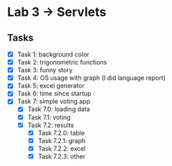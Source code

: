 # Lab 3 -> Servlets

## Tasks

- [x] Task 1: background color
- [x] Task 2: trigonometric functions
- [x] Task 3: funny story
- [x] Task 4: OS usage with graph (I did language report)
- [x] Task 5: excel generator
- [x] Task 6: time since startup
- [x] Task 7: simple voting app
  - [x] Task 7.0: loading data
  - [x] Task 7.1: voting
  - [x] Task 7.2: results
    - [x] Task 7.2.0: table
    - [x] Task 7.2.1: graph
    - [x] Task 7.2.2: excel
    - [x] Task 7.2.3: other
